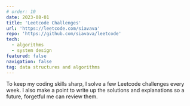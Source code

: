 ```yaml
---
# order: 10
date: 2023-08-01
title: 'Leetcode Challenges'
url: 'https://leetcode.com/siavava'
repo: 'https://github.com/siavava/leetcode'
tech:
  - algorithms
  - system design
featured: false
navigation: false
tag: data structures and algorithms
---
```


To keep my coding skills sharp, I solve a few Leetcode challenges every week.
I also make a point to write up the solutions and explanations
so a future, forgetful me can review them.
